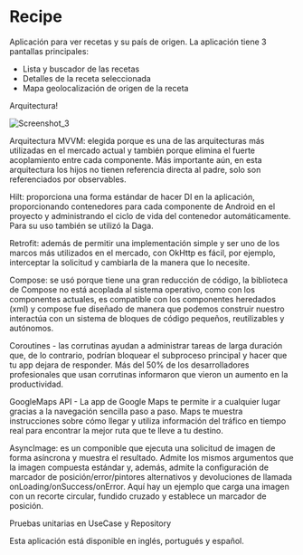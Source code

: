 # Recipe

Aplicación para ver recetas y su país de origen.
La aplicación tiene 3 pantallas principales:
- Lista y buscador de las recetas
- Detalles de la receta seleccionada 
- Mapa geolocalización de origen de la receta 

Arquitectura!

![Screenshot_3](https://user-images.githubusercontent.com/2738131/227078583-d8149535-9b33-41a3-b4da-c9f4853eade3.png)

Arquitectura MVVM: elegida porque es una de las arquitecturas más utilizadas en el mercado actual y también porque elimina el fuerte acoplamiento entre cada componente. Más importante aún, en esta arquitectura los hijos no tienen referencia directa al padre, solo son referenciados por observables.

Hilt: proporciona una forma estándar de hacer DI en la aplicación, proporcionando contenedores para cada componente de Android en el proyecto y administrando el ciclo de vida del contenedor automáticamente. Para su uso también se utilizó la Daga.

Retrofit: además de permitir una implementación simple y ser uno de los marcos más utilizados en el mercado, con OkHttp es fácil, por ejemplo, interceptar la solicitud y cambiarla de la manera que lo necesite.

Compose: se usó porque tiene una gran reducción de código, la biblioteca de Compose no está acoplada al sistema operativo, como con los componentes actuales, es compatible con los componentes heredados (xml) y compose fue diseñado de manera que podemos construir nuestro interactúa con un sistema de bloques de código pequeños, reutilizables y autónomos.

Coroutines -  las corrutinas ayudan a administrar tareas de larga duración que, de lo contrario, podrían bloquear el subproceso principal y hacer que tu app dejara de responder. Más del 50% de los desarrolladores profesionales que usan corrutinas informaron que vieron un aumento en la productividad.

GoogleMaps API - La app de Google Maps te permite ir a cualquier lugar gracias a la navegación sencilla paso a paso. Maps te muestra instrucciones sobre cómo llegar y utiliza información del tráfico en tiempo real para encontrar la mejor ruta que te lleve a tu destino.

AsyncImage: es un componible que ejecuta una solicitud de imagen de forma asíncrona y muestra el resultado. Admite los mismos argumentos que la imagen compuesta estándar y, además, admite la configuración de marcador de posición/error/pintores alternativos y devoluciones de llamada onLoading/onSuccess/onError. Aquí hay un ejemplo que carga una imagen con un recorte circular, fundido cruzado y establece un marcador de posición.

Pruebas unitarias en UseCase y Repository

Esta aplicación está disponible en inglés, portugués y español.
